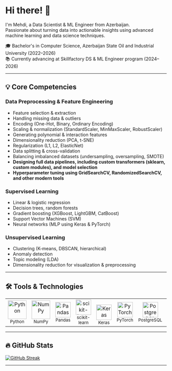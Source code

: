 # Hi there! 👋

I'm Mehdi, a Data Scientist & ML Engineer from Azerbaijan.  
Passionate about turning data into actionable insights using advanced machine learning and data science techniques.

🎓 Bachelor's in Computer Science, Azerbaijan State Oil and Industrial University (2022–2026)  
📚 Currently advancing at Skillfactory DS & ML Engineer program (2024–2026) 

---

## 💡 Core Competencies

### Data Preprocessing & Feature Engineering
- Feature selection & extraction  
- Handling missing data & outliers  
- Encoding (One-Hot, Binary, Ordinary Encoding)  
- Scaling & normalization (StandardScaler, MinMaxScaler, RobustScaler)  
- Generating polynomial & interaction features  
- Dimensionality reduction (PCA, t-SNE)  
- Regularization (L1, L2, ElasticNet)  
- Data splitting & cross-validation  
- Balancing imbalanced datasets (undersampling, oversampling, SMOTE)  
- **Designing full data pipelines, including custom transformers (sklearn, custom modules), and model selection**
- **Hyperparameter tuning using GridSearchCV, RandomizedSearchCV, and other modern tools**

### Supervised Learning
- Linear & logistic regression  
- Decision trees, random forests  
- Gradient boosting (XGBoost, LightGBM, CatBoost)  
- Support Vector Machines (SVM)  
- Neural networks (MLP using Keras & PyTorch)  

### Unsupervised Learning
- Clustering (K-means, DBSCAN, hierarchical)  
- Anomaly detection  
- Topic modeling (LDA)  
- Dimensionality reduction for visualization & preprocessing
  
---
## 🛠️ Tools & Technologies
<table>
  <tr>
    <td align="center">
      <img src="https://cdn.jsdelivr.net/gh/devicons/devicon/icons/python/python-original.svg" height="58" alt="Python"/><br />
      <sub>Python</sub>
    </td>
    <td align="center">
      <img src="https://cdn.jsdelivr.net/gh/devicons/devicon/icons/numpy/numpy-original.svg" height="58" alt="NumPy"/><br />
      <sub>NumPy</sub>
    </td>
    <td align="center">
      <img src="https://cdn.jsdelivr.net/gh/devicons/devicon/icons/pandas/pandas-original.svg" height="48" alt="Pandas"/><br />
      <sub>Pandas</sub>
    </td>
    <td align="center" valign="bottom">
      <img src="https://cdn.jsdelivr.net/gh/devicons/devicon/icons/scikitlearn/scikitlearn-original.svg" height="48" alt="scikit-learn"/><br />
      <sub>scikit-learn</sub>
    </td>
    <td align="center" valign="bottom">
      <img src="https://cdn.jsdelivr.net/gh/devicons/devicon/icons/keras/keras-original.svg" height="48" alt="Keras"/><br />
      <sub>Keras</sub>
    </td>
    <td align="center">
      <img src="https://cdn.jsdelivr.net/gh/devicons/devicon/icons/pytorch/pytorch-original.svg" height="48" alt="PyTorch"/><br />
      <sub>PyTorch</sub>
    </td>
    <td align="center">
      <img src="https://cdn.jsdelivr.net/gh/devicons/devicon/icons/postgresql/postgresql-original.svg" height="48" alt="PostgreSQL"/><br />
      <sub>PostgreSQL</sub>
    </td>
    <td align="center">
      <img src="https://cdn.jsdelivr.net/gh/devicons/devicon/icons/matplotlib/matplotlib-original.svg" height="48" alt="Matplotlib"/><br/>
      <sub>Matplotlib</sub>
    </td>
    <td align="center" valign="bottom">
      <img src="https://cdn.jsdelivr.net/gh/devicons/devicon/icons/plotly/plotly-original.svg" height="48" alt="Plotly"/><br/>
      <sub>Plotly</sub>
    </td>
    <td align="center" valign="bottom"><img src="https://cdn.jsdelivr.net/gh/devicons/devicon/icons/docker/docker-original.svg" height="44" alt="Docker"/><br/><sub>Docker</sub></td>
    <td align="center" valign="bottom""><img src="https://cdn.jsdelivr.net/gh/devicons/devicon/icons/flask/flask-original.svg" height="44" alt="Flask"/><br/><sub>Flask</sub></td>
    <td align="center" valign="bottom"><img src="https://cdn.jsdelivr.net/gh/devicons/devicon/icons/fastapi/fastapi-original.svg" height="44" alt="FastAPI"/><br/><sub>FastAPI</sub></td>
  </tr>
</table>

---
## 🔥 GitHub Stats

[![GitHub Streak](https://streak-stats.demolab.com?user=Mekhty111)](https://git.io/streak-stats)

---

